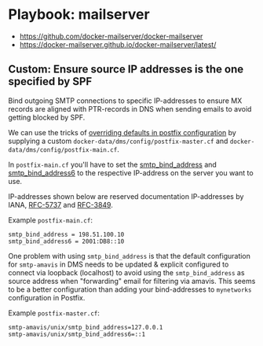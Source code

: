 # Playbook: mailserver

* https://github.com/docker-mailserver/docker-mailserver
* https://docker-mailserver.github.io/docker-mailserver/latest/

## Custom: Ensure source IP addresses is the one specified by SPF

Bind outgoing SMTP connections to specific IP-addresses to ensure MX records are aligned with
PTR-records in DNS when sending emails to avoid getting blocked by SPF.

We can use the tricks
of [overriding defaults in postfix configuration](https://docker-mailserver.github.io/docker-mailserver/latest/config/advanced/override-defaults/postfix/)
by supplying a custom `docker-data/dms/config/postfix-master.cf`
and `docker-data/dms/config/postfix-main.cf`.

In `postfix-main.cf` you'll have to set
the [smtp_bind_address](https://www.postfix.org/postconf.5.html#smtp_bind_address)
and [smtp_bind_address6](https://www.postfix.org/postconf.5.html#smtp_bind_address6)
to the respective IP-address on the server you want to use.

IP-addresses shown below are reserved documentation IP-addresses by
IANA, [RFC-5737](https://datatracker.ietf.org/doc/rfc5737/)
and [RFC-3849](https://datatracker.ietf.org/doc/html/rfc3849).

Example `postfix-main.cf`:

```
smtp_bind_address = 198.51.100.10
smtp_bind_address6 = 2001:DB8::10
```

One problem with using `smtp_bind_address` is that the default configuration for `smtp-amavis` in
DMS needs to be updated & explicit configured to connect via loopback (localhost) to avoid using
the `smtp_bind_address` as source address when "forwarding" email for filtering via amavis.
This seems to be a better configuration than adding your bind-addresses to `mynetworks`
configuration in
Postfix.

Example `postfix-master.cf`:

```
smtp-amavis/unix/smtp_bind_address=127.0.0.1
smtp-amavis/unix/smtp_bind_address6=::1
```